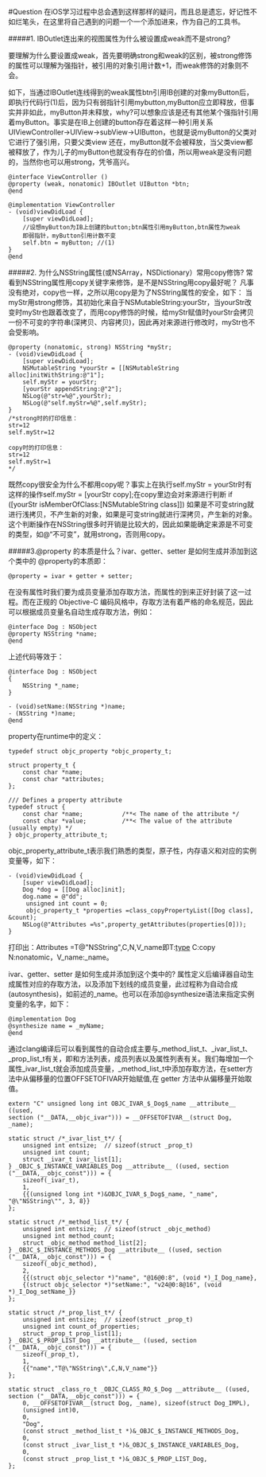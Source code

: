 #Question
在iOS学习过程中总会遇到这样那样的疑问，而且总是遗忘，好记性不如烂笔头，在这里将自己遇到的问题一个一个添加进来，作为自己的工具书。

#####1. IBOutlet连出来的视图属性为什么被设置成weak而不是strong?

要理解为什么要设置成weak，首先要明确strong和weak的区别，被strong修饰的属性可以理解为强指针，被引用的对象引用计数+1，而weak修饰的对象则不会。

如下，当通过IBOutlet连线得到的weak属性btn引用IB创建的对象myButton后，即执行代码行(1)后，因为只有弱指针引用mybutton,myButton应立即释放，但事实并非如此，myButton并未释放，why?可以想象应该是还有其他某个强指针引用着myButton。事实是在IB上创建的button存在着这样一种引用关系UIViewController->UIView->subView->UIButton，也就是说myButton的父类对它进行了强引用，只要父类view
还在，myButton就不会被释放，当父类view都被释放了，作为儿子的myButton也就没有存在的价值，所以用weak是没有问题的，当然你也可以用strong，凭爷高兴。

```objc
@interface ViewController ()
@property (weak, nonatomic) IBOutlet UIButton *btn;
@end

@implementation ViewController
- (void)viewDidLoad {
    [super viewDidLoad];
    //设想myButton为IB上创建的button;btn属性引用myButton,btn属性为weak      
    即弱指针，myButton引用计数不变
    self.btn = myButton; //(1)
}
@end

```

#####2. 为什么NSString属性(或NSArray，NSDictionary）常用copy修饰?
常看到NSString属性用copy关键字来修饰，是不是NSString用copy最好呢？
凡事没有绝对，copy也一样，之所以用copy是为了NSString属性的安全，如下：
当myStr用strong修饰，其初始化来自于NSMutableString:yourStr，当yourStr改变时myStr也跟着改变了，而用copy修饰的时候，给myStr赋值时yourStr会拷贝一份不可变的字符串(深拷贝、内容拷贝)，因此再对来源进行修改时，myStr也不会受影响。
```objc
@property (nonatomic, strong) NSString *myStr;
- (void)viewDidLoad {
    [super viewDidLoad];
    NSMutableString *yourStr = [[NSMutableString alloc]initWithString:@"1"];
    self.myStr = yourStr;
    [yourStr appendString:@"2"];
    NSLog(@"str=%@",yourStr);
    NSLog(@"self.myStr=%@",self.myStr);
}
/*strong时的打印信息：
str=12
self.myStr=12

copy时的打印信息：
str=12
self.myStr=1
*/

```
既然copy很安全为什么不都用copy呢？事实上在执行self.myStr = yourStr时有这样的操作self.myStr = [yourStr copy];在copy里边会对来源进行判断
if ([yourStr isMemberOfClass:[NSMutableString class]])
如果是不可变string就进行浅拷贝，不产生新的对象，如果是可变string就进行深拷贝，产生新的对象。这个判断操作在NSString很多时开销是比较大的，因此如果能确定来源是不可变的类型，如@“不可变”，就用strong，否则用copy。


#####3.@property 的本质是什么？ivar、getter、setter 是如何生成并添加到这个类中的
@property的本质即：
```objc
@property = ivar + getter + setter;
```
在没有属性时我们要为成员变量添加存取方法，而属性的到来正好封装了这一过程。而在正规的 Objective-C 编码风格中，存取方法有着严格的命名规范，因此可以根据成员变量名自动生成存取方法，例如：
```objc
@interface Dog : NSObject
@property NSString *name;
@end
```
上述代码等效于：
```objc
@interface Dog : NSObject
{
    NSString *_name;
}

- (void)setName:(NSString *)name;
- (NSString *)name;
@end
```
property在runtime中的定义：
```objc
typedef struct objc_property *objc_property_t;

struct property_t {
    const char *name;
    const char *attributes;
};

/// Defines a property attribute
typedef struct {
    const char *name;           /**< The name of the attribute */
    const char *value;          /**< The value of the attribute (usually empty) */
} objc_property_attribute_t;
```
objc_property_attribute_t表示我们熟悉的类型，原子性，内存语义和对应的实例变量等，如下：
```objc
- (void)viewDidLoad {
    [super viewDidLoad];
    Dog *dog = [[Dog alloc]init];
    dog.name = @"dd";
     unsigned int count = 0;
     objc_property_t *properties =class_copyPropertyList([Dog class], &count);
    NSLog(@"Attributes =%s",property_getAttributes(properties[0]));
}
```
打印出：Attributes =T@"NSString",C,N,V_name即T:[type][1] C:copy N:nonatomic，V_name:_name。

ivar、getter、setter 是如何生成并添加到这个类中的?
属性定义后编译器自动生成属性对应的存取方法，以及添加下划线的成员变量，此过程称为自动合成(autosynthesis)，如前述的_name。也可以在添加@synthesize语法来指定实例变量的名字，如下：
```objc
@implementation Dog
@synthesize name = _myName;
@end
```

通过clang编译后可以看到属性的自动合成主要与_method_list_t、_ivar_list_t、_prop_list_t有关，即和方法列表，成员列表以及属性列表有关。我们每增加一个属性_ivar_list_t就会添加成员变量，_method_list_t中添加存取方法，在setter方法中从偏移量的位置OFFSETOFIVAR开始赋值,在 getter 方法中从偏移量开始取值。
```objc
extern "C" unsigned long int OBJC_IVAR_$_Dog$_name __attribute__ ((used, 
section ("__DATA,__objc_ivar"))) = __OFFSETOFIVAR__(struct Dog, _name);

static struct /*_ivar_list_t*/ {
	unsigned int entsize;  // sizeof(struct _prop_t)
	unsigned int count;
	struct _ivar_t ivar_list[1];
} _OBJC_$_INSTANCE_VARIABLES_Dog __attribute__ ((used, section ("__DATA,__objc_const"))) = {
	sizeof(_ivar_t),
	1,
	{{(unsigned long int *)&OBJC_IVAR_$_Dog$_name, "_name", "@\"NSString\"", 3, 8}}
};

static struct /*_method_list_t*/ {
	unsigned int entsize;  // sizeof(struct _objc_method)
	unsigned int method_count;
	struct _objc_method method_list[2];
} _OBJC_$_INSTANCE_METHODS_Dog __attribute__ ((used, section ("__DATA,__objc_const"))) = {
	sizeof(_objc_method),
	2,
	{{(struct objc_selector *)"name", "@16@0:8", (void *)_I_Dog_name},
	{(struct objc_selector *)"setName:", "v24@0:8@16", (void *)_I_Dog_setName_}}
};

static struct /*_prop_list_t*/ {
	unsigned int entsize;  // sizeof(struct _prop_t)
	unsigned int count_of_properties;
	struct _prop_t prop_list[1];
} _OBJC_$_PROP_LIST_Dog __attribute__ ((used, section ("__DATA,__objc_const"))) = {
	sizeof(_prop_t),
	1,
	{{"name","T@\"NSString\",C,N,V_name"}}
};

static struct _class_ro_t _OBJC_CLASS_RO_$_Dog __attribute__ ((used, section ("__DATA,__objc_const"))) = {
	0, __OFFSETOFIVAR__(struct Dog, _name), sizeof(struct Dog_IMPL), 
	(unsigned int)0, 
	0, 
	"Dog",
	(const struct _method_list_t *)&_OBJC_$_INSTANCE_METHODS_Dog,
	0, 
	(const struct _ivar_list_t *)&_OBJC_$_INSTANCE_VARIABLES_Dog,
	0, 
	(const struct _prop_list_t *)&_OBJC_$_PROP_LIST_Dog,
};
```


[1]:https://developer.apple.com/library/content/documentation/Cocoa/Conceptual/ObjCRuntimeGuide/Articles/ocrtTypeEncodings.html#//apple_ref/doc/uid/TP40008048-CH100-SW1


